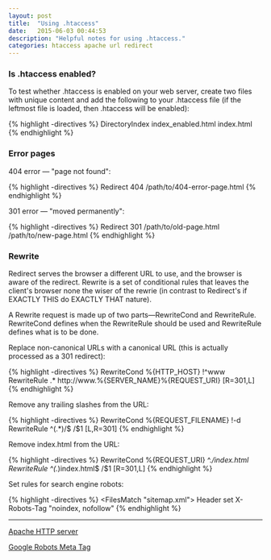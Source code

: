```yaml
---
layout: post
title:  "Using .htaccess"
date:   2015-06-03 00:44:53
description: "Helpful notes for using .htaccess."
categories: htaccess apache url redirect
---
```


### Is .htaccess enabled?

To test whether .htaccess is enabled on your web server, create two files with unique content and add the following to your .htaccess file (if the leftmost file is loaded, then .htaccess will be enabled):

{% highlight -directives %}
DirectoryIndex index_enabled.html index.html
{% endhighlight %}

### Error pages

404 error — "page not found":

{% highlight -directives %}
Redirect 404 /path/to/404-error-page.html
{% endhighlight %}

301 error — "moved permanently":

{% highlight -directives %}
Redirect 301 /path/to/old-page.html /path/to/new-page.html
{% endhighlight %}

### Rewrite

Redirect serves the browser a different URL to use, and the browser is aware of the redirect.
Rewrite is a set of conditional rules that leaves the client's browser none the wiser of the rewrie (in contrast to Redirect's if EXACTLY THIS do EXACTLY THAT nature).

A Rewrite request is made up of two parts&mdash;RewriteCond and RewriteRule. RewriteCond defines when the RewriteRule should be used and RewriteRule defines what is to be done.

Replace non-canonical URLs with a canonical URL (this is actually processed as a 301 redirect):

{% highlight -directives %}
RewriteCond %{HTTP_HOST} !^www
RewriteRule .* http://www.%{SERVER_NAME}%{REQUEST_URI} [R=301,L]
{% endhighlight %}

Remove any trailing slashes from the URL:

{% highlight -directives %}
RewriteCond %{REQUEST_FILENAME} !-d
RewriteRule ^(.*)/$ /$1 [L,R=301]
{% endhighlight %}

Remove index.html from the URL:

{% highlight -directives %}
RewriteCond %{REQUEST_URI} ^.*/index.html
RewriteRule ^(.*)index.html$ /$1 [R=301,L]
{% endhighlight %}

Set rules for search engine robots:

{% highlight -directives %}
<FilesMatch "sitemap\.xml">
  Header set X-Robots-Tag "noindex, nofollow"
</FilesMatch>
{% endhighlight %}

---

<p><a href="https://developers.google.com/webmasters/control-crawl-index/docs/robots_meta_tag" target="_blank">Apache HTTP server</a></p>
<p><a href="http://httpd.apache.org/docs/current/howto/htaccess.html" target="_blank">Google Robots Meta Tag</a></p>
